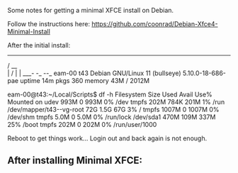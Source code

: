 Some notes for getting a minimal XFCE install on Debian.

Follow the instructions here: https://github.com/coonrad/Debian-Xfce4-Minimal-Install

After the initial install:

  _____
 /  __ \
|  /    |
|  \___-
-_
  --_
eam-00
t43
Debian GNU/Linux 11 (bullseye)
5.10.0-18-686-pae
uptime 14m
pkgs 360
memory 43M / 2012M

eam-00@t43:~/Local/Scripts$ df -h
Filesystem                Size  Used Avail Use% Mounted on
udev                      993M     0  993M   0% /dev
tmpfs                     202M  784K  201M   1% /run
/dev/mapper/t43--vg-root   72G  1.5G   67G   3% /
tmpfs                    1007M     0 1007M   0% /dev/shm
tmpfs                     5.0M     0  5.0M   0% /run/lock
/dev/sda1                 470M  109M  337M  25% /boot
tmpfs                     202M     0  202M   0% /run/user/1000

Reboot to get things work... Login out and back again is not enough.

After installing Minimal XFCE:
-----------------------------

